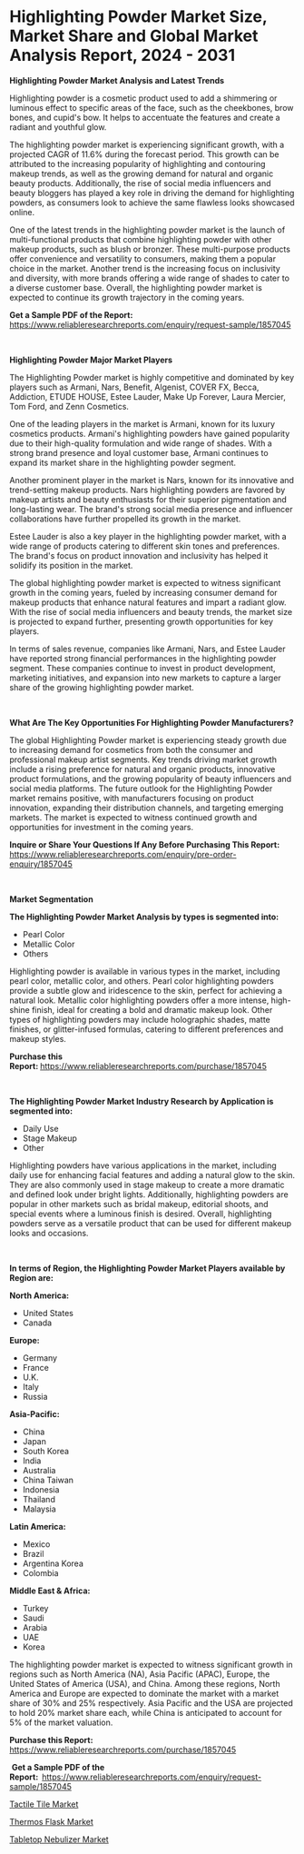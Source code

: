 <p><h1>Highlighting Powder Market Size, Market Share and Global Market Analysis Report, 2024 - 2031</h1></p><p><strong>Highlighting Powder Market Analysis and Latest Trends</strong></p>
<p><p>Highlighting powder is a cosmetic product used to add a shimmering or luminous effect to specific areas of the face, such as the cheekbones, brow bones, and cupid's bow. It helps to accentuate the features and create a radiant and youthful glow.</p><p>The highlighting powder market is experiencing significant growth, with a projected CAGR of 11.6% during the forecast period. This growth can be attributed to the increasing popularity of highlighting and contouring makeup trends, as well as the growing demand for natural and organic beauty products. Additionally, the rise of social media influencers and beauty bloggers has played a key role in driving the demand for highlighting powders, as consumers look to achieve the same flawless looks showcased online.</p><p>One of the latest trends in the highlighting powder market is the launch of multi-functional products that combine highlighting powder with other makeup products, such as blush or bronzer. These multi-purpose products offer convenience and versatility to consumers, making them a popular choice in the market. Another trend is the increasing focus on inclusivity and diversity, with more brands offering a wide range of shades to cater to a diverse customer base. Overall, the highlighting powder market is expected to continue its growth trajectory in the coming years.</p></p>
<p><strong>Get a Sample PDF of the Report:&nbsp;</strong> <a href="https://www.reliableresearchreports.com/enquiry/request-sample/1857045">https://www.reliableresearchreports.com/enquiry/request-sample/1857045</a></p>
<p>&nbsp;</p>
<p><strong>Highlighting Powder Major Market Players</strong></p>
<p><p>The Highlighting Powder market is highly competitive and dominated by key players such as Armani, Nars, Benefit, Algenist, COVER FX, Becca, Addiction, ETUDE HOUSE, Estee Lauder, Make Up Forever, Laura Mercier, Tom Ford, and Zenn Cosmetics.</p><p>One of the leading players in the market is Armani, known for its luxury cosmetics products. Armani's highlighting powders have gained popularity due to their high-quality formulation and wide range of shades. With a strong brand presence and loyal customer base, Armani continues to expand its market share in the highlighting powder segment.</p><p>Another prominent player in the market is Nars, known for its innovative and trend-setting makeup products. Nars highlighting powders are favored by makeup artists and beauty enthusiasts for their superior pigmentation and long-lasting wear. The brand's strong social media presence and influencer collaborations have further propelled its growth in the market.</p><p>Estee Lauder is also a key player in the highlighting powder market, with a wide range of products catering to different skin tones and preferences. The brand's focus on product innovation and inclusivity has helped it solidify its position in the market.</p><p>The global highlighting powder market is expected to witness significant growth in the coming years, fueled by increasing consumer demand for makeup products that enhance natural features and impart a radiant glow. With the rise of social media influencers and beauty trends, the market size is projected to expand further, presenting growth opportunities for key players.</p><p>In terms of sales revenue, companies like Armani, Nars, and Estee Lauder have reported strong financial performances in the highlighting powder segment. These companies continue to invest in product development, marketing initiatives, and expansion into new markets to capture a larger share of the growing highlighting powder market.</p></p>
<p>&nbsp;</p>
<p><strong>What Are The Key Opportunities For Highlighting Powder Manufacturers?</strong></p>
<p><p>The global Highlighting Powder market is experiencing steady growth due to increasing demand for cosmetics from both the consumer and professional makeup artist segments. Key trends driving market growth include a rising preference for natural and organic products, innovative product formulations, and the growing popularity of beauty influencers and social media platforms. The future outlook for the Highlighting Powder market remains positive, with manufacturers focusing on product innovation, expanding their distribution channels, and targeting emerging markets. The market is expected to witness continued growth and opportunities for investment in the coming years.</p></p>
<p><strong>Inquire or Share Your Questions If Any Before Purchasing This Report:</strong> <a href="https://www.reliableresearchreports.com/enquiry/pre-order-enquiry/1857045">https://www.reliableresearchreports.com/enquiry/pre-order-enquiry/1857045</a></p>
<p>&nbsp;</p>
<p><strong>Market Segmentation</strong></p>
<p><strong>The Highlighting Powder Market Analysis by types is segmented into:</strong></p>
<p><ul><li>Pearl Color</li><li>Metallic Color</li><li>Others</li></ul></p>
<p><p>Highlighting powder is available in various types in the market, including pearl color, metallic color, and others. Pearl color highlighting powders provide a subtle glow and iridescence to the skin, perfect for achieving a natural look. Metallic color highlighting powders offer a more intense, high-shine finish, ideal for creating a bold and dramatic makeup look. Other types of highlighting powders may include holographic shades, matte finishes, or glitter-infused formulas, catering to different preferences and makeup styles.</p></p>
<p><strong>Purchase this Report:&nbsp;</strong><a href="https://www.reliableresearchreports.com/purchase/1857045">https://www.reliableresearchreports.com/purchase/1857045</a></p>
<p>&nbsp;</p>
<p><strong>The Highlighting Powder Market Industry Research by Application is segmented into:</strong></p>
<p><ul><li>Daily Use</li><li>Stage Makeup</li><li>Other</li></ul></p>
<p><p>Highlighting powders have various applications in the market, including daily use for enhancing facial features and adding a natural glow to the skin. They are also commonly used in stage makeup to create a more dramatic and defined look under bright lights. Additionally, highlighting powders are popular in other markets such as bridal makeup, editorial shoots, and special events where a luminous finish is desired. Overall, highlighting powders serve as a versatile product that can be used for different makeup looks and occasions.</p></p>
<p>&nbsp;</p>
<p><strong>In terms of Region, the Highlighting Powder Market Players available by Region are:</strong></p>
<p>
    <p> <strong> North America: </strong>
        <ul>
            <li>United States</li>
            <li>Canada</li>
        </ul>
        </p> 
    <p> <strong> Europe: </strong>
        <ul>
            <li>Germany</li>
            <li>France</li>
            <li>U.K.</li>
            <li>Italy</li>
            <li>Russia</li>
        </ul>
        </p> 
    <p> <strong> Asia-Pacific: </strong>
        <ul>
            <li>China</li>
            <li>Japan</li>
            <li>South Korea</li>
            <li>India</li>
            <li>Australia</li>
            <li>China Taiwan</li>
            <li>Indonesia</li>
            <li>Thailand</li>
            <li>Malaysia</li>
        </ul>
        </p> 
    <p> <strong> Latin America: </strong>
        <ul>
            <li>Mexico</li>
            <li>Brazil</li>
            <li>Argentina Korea</li>
            <li>Colombia</li>
        </ul>
        </p> 
    <p> <strong> Middle East & Africa: </strong>
        <ul>
            <li>Turkey</li>
            <li>Saudi</li>
            <li>Arabia</li>
            <li>UAE</li>
            <li>Korea</li>
        </ul>
    </p>
    </p>
<p><p>The highlighting powder market is expected to witness significant growth in regions such as North America (NA), Asia Pacific (APAC), Europe, the United States of America (USA), and China. Among these regions, North America and Europe are expected to dominate the market with a market share of 30% and 25% respectively. Asia Pacific and the USA are projected to hold 20% market share each, while China is anticipated to account for 5% of the market valuation.</p></p>
<p><strong>Purchase this Report: </strong><a href="https://www.reliableresearchreports.com/purchase/1857045">https://www.reliableresearchreports.com/purchase/1857045</a></p>
<p>&nbsp;<strong>Get a Sample PDF of the Report:&nbsp;&nbsp;</strong><a href="https://www.reliableresearchreports.com/enquiry/request-sample/1857045">https://www.reliableresearchreports.com/enquiry/request-sample/1857045</a></p>
<p><strong></strong></p>
<p><p><a href="https://github.com/juniordelafrance/Market-Research-Report-List-2/blob/main/tactile-tile-market.md">Tactile Tile Market</a></p><p><a href="https://github.com/ruddyyedelwadw/Market-Research-Report-List-1/blob/main/thermos-flask-market.md">Thermos Flask Market</a></p><p><a href="https://github.com/jaidynmorantestelletmjzya/Market-Research-Report-List-1/blob/main/tabletop-nebulizer-market.md">Tabletop Nebulizer Market</a></p></p>